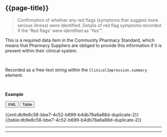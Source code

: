 ## {{page-title}} <span class="mro-circle required"></span>

> Confirmation of whether any red flags (symptoms that suggest more serious illness) were identified. Details of red flag symptoms recorded if the 'Red flags' were identified as 'Yes'".

This is a required data item in the Community Pharmacy Standard, which means that Pharmacy Suppliers are obliged to provide this information if it is present within their clinical system.


<br />

Recorded as a free-text string within the `ClinicalImpression.summary` element.

<br />

**Example**

<button class="nhsd-a-button active" onclick="openTab(event, 'XML View')">XML</button>
<button class="nhsd-a-button nhsd-a-button--outline" onclick="openTab(event, 'Table View')">Table</button>

<div class="example" class="nhsd-!t-margin-bottom-6">
  <div id="XML View" class="tabcontent nhsd-!t-margin-bottom-6" style="display:block"> 
    {{xml:db9e8c58-bbe7-4c52-b699-b4db78a6a88d-duplicate-2}}
  </div>
  <div id="Table View" class="tabcontent nhsd-!t-margin-bottom-6">
    {{table:db9e8c58-bbe7-4c52-b699-b4db78a6a88d-duplicate-2}}
  </div>
</div>

---
---